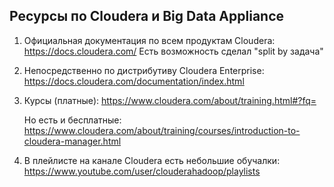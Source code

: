 ## Ресурсы по Cloudera и Big Data Appliance

1. Официальная документация по всем продуктам Cloudera:
https://docs.cloudera.com/
Есть возможность сделал "split by задача"

2. Непосредственно по дистрибутиву Cloudera Enterprise:
https://docs.cloudera.com/documentation/index.html

3. Курсы (платные):
https://www.cloudera.com/about/training.html#?fq=

    Но есть и бесплатные:
https://www.cloudera.com/about/training/courses/introduction-to-cloudera-manager.html

4. В плейлисте на канале Cloudera есть небольшие обучалки:
https://www.youtube.com/user/clouderahadoop/playlists
